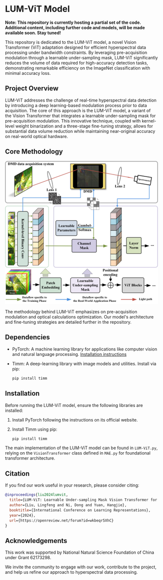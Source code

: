 
# LUM-ViT Model

**Note: This repository is currently hosting a partial set of the code. Additional content, including further code and models, will be made available soon. Stay tuned!**

This repository is dedicated to the LUM-ViT model, a novel Vision Transformer (ViT) adaptation designed for efficient hyperspectral data processing under bandwidth constraints. By leveraging pre-acquisition modulation through a learnable under-sampling mask, LUM-ViT significantly reduces the volume of data required for high-accuracy detection tasks, demonstrating remarkable efficiency on the ImageNet classification with minimal accuracy loss.

## Project Overview

LUM-ViT addresses the challenge of real-time hyperspectral data detection by introducing a deep learning-based modulation process prior to data acquisition. The core of this approach is the LUM-ViT model, a variant of the Vision Transformer that integrates a learnable under-sampling mask for pre-acquisition modulation. This innovative technique, coupled with kernel-level weight binarization and a three-stage fine-tuning strategy, allows for substantial data volume reduction while maintaining near-original accuracy on real-world optical hardware.

## Core Methodology

![Core Methodology](Methodology.jpg)

The methodology behind LUM-ViT emphasizes on pre-acquisition modulation and optical calculations optimization. Our model's architecture and fine-tuning strategies are detailed further in the repository.

## Dependencies

- PyTorch: A machine learning library for applications like computer vision and natural language processing. [Installation instructions](https://pytorch.org/)
- Timm: A deep-learning library with image models and utilities. Install via pip:

  ```sh
  pip install timm
  ```

## Installation

Before running the LUM-ViT model, ensure the following libraries are installed:

1. Install PyTorch following the instructions on its official website.
2. Install Timm using pip:

   ```sh
   pip install timm
   ```

The main implementation of the LUM-ViT model can be found in `LUM-ViT.py`, relying on the `VisionTransformer` class defined in `MAE.py` for foundational transformer architecture.

## Citation

If you find our work useful in your research, please consider citing:

```bibtex
@inproceedings{liu2024lumvit,
  title={LUM-ViT: Learnable Under-sampling Mask Vision Transformer for Bandwidth Limited Optical Signal Acquisition},
  author={Liu, Lingfeng and Ni, Dong and Yuan, Hangjie},
  booktitle={International Conference on Learning Representations},
  year={2024},
  url={https://openreview.net/forum?id=wkbeqr5XhC}
}
```


## Acknowledgements

This work was supported by National Natural Science Foundation of China under Grant 62173298.

We invite the community to engage with our work, contribute to the project, and help us refine our approach to hyperspectral data processing.
